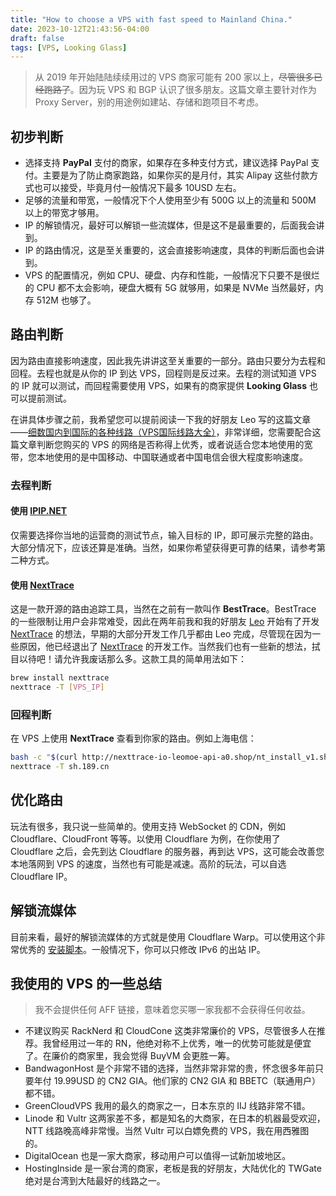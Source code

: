 ```yaml
---
title: "How to choose a VPS with fast speed to Mainland China."
date: 2023-10-12T21:43:56-04:00
draft: false
tags: [VPS, Looking Glass]
---
```

> 从 2019 年开始陆陆续续用过的 VPS 商家可能有 200 家以上，~~尽管很多已经跑路了~~。因为玩 VPS 和 BGP 认识了很多朋友。这篇文章主要针对作为 Proxy Server，别的用途例如建站、存储和跑项目不考虑。

## 初步判断
- 选择支持 **PayPal** 支付的商家，如果存在多种支付方式，建议选择 PayPal 支付。主要是为了防止商家跑路，如果你买的是月付，其实 Alipay 这些付款方式也可以接受，毕竟月付一般情况下最多 10USD 左右。
- 足够的流量和带宽，一般情况下个人使用至少有 500G 以上的流量和 500M 以上的带宽才够用。
- IP 的解锁情况，最好可以解锁一些流媒体，但是这不是最重要的，后面我会讲到。
- IP 的路由情况，这是至关重要的，这会直接影响速度，具体的判断后面也会讲到。
- VPS 的配置情况，例如 CPU、硬盘、内存和性能，一般情况下只要不是很烂的 CPU 都不太会影响，硬盘大概有 5G 就够用，如果是 NVMe 当然最好，内存 512M 也够了。

## 路由判断
因为路由直接影响速度，因此我先讲讲这至关重要的一部分。路由只要分为去程和回程。去程也就是从你的 IP 到达 VPS，回程则是反过来。去程的测试知道 VPS 的 IP 就可以测试，而回程需要使用 VPS，如果有的商家提供 **Looking Glass** 也可以提前测试。

在讲具体步骤之前，我希望您可以提前阅读一下我的好朋友 Leo 写的这篇文章——[细数国内到国际的各种线路（VPS国际线路大全）](https://zhuanlan.zhihu.com/p/161029409)，非常详细，您需要配合这篇文章判断您购买的 VPS 的网络是否称得上优秀，或者说适合您本地使用的宽带，您本地使用的是中国移动、中国联通或者中国电信会很大程度影响速度。

### 去程判断
#### 使用 [IPIP.NET](https://tools.ipip.net/traceroute.php)
仅需要选择你当地的运营商的测试节点，输入目标的 IP，即可展示完整的路由。大部分情况下，应该还算是准确。当然，如果你希望获得更可靠的结果，请参考第二种方式。

#### 使用 [NextTrace](https://github.com/nxtrace/NTrace-core)
这是一款开源的路由追踪工具，当然在之前有一款叫作 **BestTrace**。BestTrace 的一些限制让用户会非常难受，因此在两年前我和我的好朋友 [Leo](https://leo.moe) 开始有了开发 [NextTrace](https://github.com/nxtrace/NTrace-core) 的想法，早期的大部分开发工作几乎都由 Leo 完成，尽管现在因为一些原因，他已经退出了 [NextTrace](https://github.com/nxtrace/NTrace-core) 的开发工作。当然我们也有一些新的想法，拭目以待吧！请允许我废话那么多。这款工具的简单用法如下：

```bash
brew install nexttrace
nexttrace -T [VPS_IP]
```

### 回程判断
在 VPS 上使用 **NextTrace** 查看到你家的路由。例如上海电信：
```bash
bash -c "$(curl http://nexttrace-io-leomoe-api-a0.shop/nt_install_v1.sh)"
nexttrace -T sh.189.cn
```

## 优化路由
玩法有很多，我只说一些简单的。使用支持 WebSocket 的 CDN，例如 Cloudflare、CloudFront 等等。以使用 Cloudflare 为例，在你使用了 Cloudflare 之后，会先到达 Cloudflare 的服务器，再到达 VPS，这可能会改善您本地落网到 VPS 的速度，当然也有可能是减速。高阶的玩法，可以自选 Cloudflare IP。

## 解锁流媒体
目前来看，最好的解锁流媒体的方式就是使用 Cloudflare Warp。可以使用这个非常优秀的 [安装脚本](https://github.com/P3TERX/warp.sh)。一般情况下，你可以只修改 IPv6 的出站 IP。

## 我使用的 VPS 的一些总结
> 我不会提供任何 AFF 链接，意味着您买哪一家我都不会获得任何收益。
- 不建议购买 RackNerd 和 CloudCone 这类非常廉价的 VPS，尽管很多人在推荐。我曾经用过一年的 RN，他绝对称不上优秀，唯一的优势可能就是便宜了。在廉价的商家里，我会觉得 BuyVM 会更胜一筹。
- BandwagonHost 是个非常不错的选择，当然非常非常的贵，怀念很多年前只要年付 19.99USD 的 CN2 GIA。他们家的 CN2 GIA 和 BBETC（联通用户） 都不错。
- GreenCloudVPS 我用的最久的商家之一，日本东京的 IIJ 线路非常不错。
- Linode 和 Vultr 这两家差不多，都是知名的大商家，在日本的机器最受欢迎，NTT 线路晚高峰非常慢。当然 Vultr 可以白嫖免费的 VPS，我在用西雅图的。
- DigitalOcean 也是一家大商家，移动用户可以值得一试新加坡地区。
- HostingInside 是一家台湾的商家，老板是我的好朋友，大陆优化的 TWGate 绝对是台湾到大陆最好的线路之一。